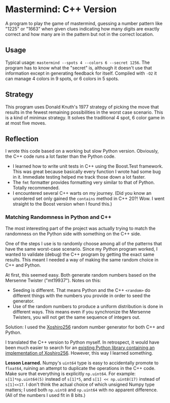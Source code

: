 
# Mastermind: C++ Version

A program to play the game of mastermind, guessing a number pattern like "1225" or "1663"
when given clues indicating how many digits are exactly correct and how many are
in the pattern but not in the correct location.

## Usage

Typical usage:
`mastermind --spots 4 --colors 6 --secret 1256`.
The program has to know what the "secret" is, although it doesn't use that information except
in generating feedback for itself. Compiled with `-O2` it can manage 4 colors in 9 spots, 
or 6 colors in 5 spots.

## Strategy

This program uses Donald Knuth's 1977 strategy of picking the move that results
in the fewest remaining possibilities in the worst case scenario. This is a kind
of minimax strategy. It solves the traditional 4 spot, 6 color game in at most five 
moves.

## Reflection

I wrote this code based on a working but slow Python version. Obviously, the C++
code runs a lot faster than the Python code. 

* I learned how to write unit tests
in C++ using the Boost.Test framework. This was great because basically every 
function I wrote had some bug in it. Immediate testing helped me track those
down a lot faster.
* The `fmt` formatter provides formatting very similar to that of Python. 
Totally recommended.
* I encountered several C++ warts on
my journey. (Did you know an unordered set only gained the `contains` method 
in C++ 20?! Wow. I went straight to the Boost version when I found this.)

### Matching Randomness in Python and C++
The most interesting part of the project was actually trying to match
the randomness on the Python side with something on the C++ side. 

One of the steps I use is to randomly choose among all of the patterns that have the same 
worst-case scenario. Since my Python program worked, I wanted to validate (debug) the C++
program by getting the exact same results. This meant I needed a way of making the same 
random choice in C++ and Python.

At first, this seemed easy. Both generate random numbers based on the Mersenne Twister
("mt19937"). Notes on this:
* Seeding is different. That means Python and the C++ `<random>` do different things
with the numbers you provide in order to seed the generator.
* Use of the random numbers to produce a uniform distribution is done in different ways.
This means even if you synchronize the Mersenne Twisters, you will not get the same 
sequence of integers out.

Solution: I used the [Xoshiro256](https://prng.di.unimi.it/) random number generator 
for both C++ and Python. 

I translated the C++ version to Python myself. In retrospect, it would have been
much easier to search for an [existing Python library containing an implementation
of Xoshiro256](https://bashtage.github.io/randomgen/bit_generators/xoshiro256.html).
However, this way I learned something.

**Lesson Learned.** Numpy's `uint64` type is easy to accidentally promote to `float64`, ruining 
an attempt to duplicate the operations in the C++ code. Make sure that everything
is explicitly `np.uint64`. For example: `s[1]*np.uint64(5)` instead
of `s[1]*5`, and `s[1] << np.uint8(17)` instead of `s[1]<<17`. I don't think
the actual choice of which unsigned Numpy type matters; I used both `np.uint8` and 
`np.uint64` with no apparent difference. (All of the numbers I used fit in 8 bits.)
